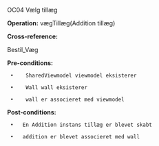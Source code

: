 OC04 Vælg tillæg

**Operation:**
vægTillæg(Addition tillæg)

**Cross-reference:**

Bestil_Væg

**Pre-conditions:**
   
     •    SharedViewmodel viewmodel eksisterer
   
     •    Wall wall eksisterer
   
     •    wall er associeret med viewmodel
   
**Post-conditions:**

     •   En Addition instans tillæg er blevet skabt
     
     •   addition er blevet associeret med wall

